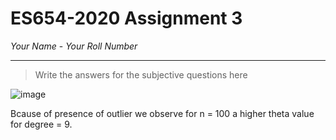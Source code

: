 # ES654-2020 Assignment 3

*Your Name* - *Your Roll Number*

------

> Write the answers for the subjective questions here

![image](https://user-images.githubusercontent.com/45046442/74966329-dfef6300-543c-11ea-8cb1-d7581fd4ceeb.png)

Bcause of presence of outlier we observe for n = 100 a higher theta value for degree = 9.
